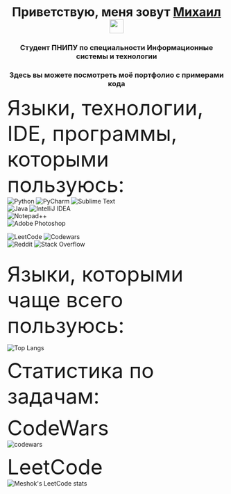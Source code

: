 <h1 align="center">Приветствую, меня зовут <a href="https://vk.com/meshoknoragami" target="_blank">Михаил</a> 
<img src="https://github.com/blackcater/blackcater/raw/main/images/Hi.gif" height="32"/></h1>
<h3 align="center">Студент ПНИПУ по специальности Информационные системы и технологии</h3>
<h3 align="center">Здесь вы можете посмотреть моё портфолио с примерами кода</h3>

<font size="10">Языки, технологии, IDE, программы, которыми пользуюсь:</font>
<br>
![Python](https://img.shields.io/badge/python-3670A0?style=for-the-badge&logo=python&logoColor=white&color=black&labelColor=black)
![PyCharm](https://img.shields.io/badge/pycharm-143?style=for-the-badge&logo=pycharm&logoColor=white&color=black&labelColor=black)
![Sublime Text](https://img.shields.io/badge/sublime_text-%23575757.svg?style=for-the-badge&logo=sublime-text&logoColor=white&color=black&labelColor=black)
<br>
![Java](https://img.shields.io/badge/java-%23ED8B00.svg?style=for-the-badge&logo=openjdk&logoColor=white&color=black&labelColor=black)
![IntelliJ IDEA](https://img.shields.io/badge/IntelliJIDEA-000000.svg?style=for-the-badge&logo=intellij-idea&logoColor=white)
<br>
![Notepad++](https://img.shields.io/badge/Notepad++-90E59A.svg?style=for-the-badge&logo=notepad%2b%2b&logoColor=white&color=black&labelColor=black)
<br>
![Adobe Photoshop](https://img.shields.io/badge/adobe%20photoshop-%2331A8FF.svg?style=for-the-badge&logo=adobe%20photoshop&logoColor=white&color=black&labelColor=black)
<br>

![LeetCode](https://img.shields.io/badge/LeetCode-000000?style=for-the-badge&logo=LeetCode&logoColor=white)
![Codewars](https://img.shields.io/badge/Codewars-B1361E?style=for-the-badge&logo=codewars&logoColor=white&color=black&labelColor=black)
<br>
![Reddit](https://img.shields.io/badge/Reddit-%23FF4500.svg?style=for-the-badge&logo=Reddit&logoColor=white&color=black&labelColor=black)
![Stack Overflow](https://img.shields.io/badge/-Stackoverflow-FE7A16?style=for-the-badge&logo=stack-overflow&logoColor=white&color=black&labelColor=black)

<br>
<font size="10">Языки, которыми чаще всего пользуюсь:</font>
<br>

![Top Langs](https://github-readme-stats.vercel.app/api/top-langs/?username=meshoknoragami&layout=compact&theme=dark)

<font size="10">Статистика по задачам:</font>
<br>

<font size="8">CodeWars</font>
<br>
![codewars](https://www.codewars.com/users/Meshoknoragami/badges/large)

<font size="8">LeetCode</font>
<br>
![Meshok's LeetCode stats](https://leetcode-stats-six.vercel.app/api?username=Meshoknoragami&theme=dark)
